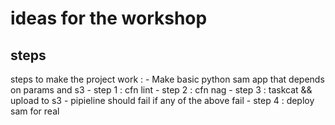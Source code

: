 # ideas for the workshop

## steps

steps to make the project work :
    - Make basic python sam app that depends on params and s3
    - step 1 : cfn lint
    - step 2 : cfn nag
    - step 3 : taskcat && upload to s3
    - pipieline should fail if any of the above fail
    - step 4 : deploy sam for real
